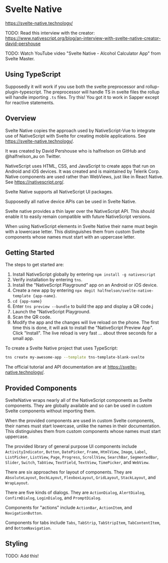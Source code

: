 # Svelte Native

<https://svelte-native.technology/>

TODO: Read this interview with the creator: <https://www.nativescript.org/blog/an-interview-with-svelte-native-creator-david-pershouse>

TODO: Watch YouTube video "Svelte Native - Alcohol Calculator App" from Svelte Master.

## Using TypeScript

Supposedly it will work if you use both the svelte preprocessor and rollup-plugin-typescript.
The preprocessor will handle TS in svelte files the rollup will handle importing `.ts` files.
Try this! You got it to work in Sapper except for reactive statements.

## Overview

Svelte Native copies the approach used by NativeScript-Vue to
integrate use of NativeScript with Svelte for creating mobile applications.
See <https://svelte-native.technology/>.

It was created by David Pershouse who is
halfnelson on GitHub and @halfnelson_au on Twitter.

NativeScript uses HTML, CSS, and JavaScript to create
apps that run on Android and iOS devices.
It was created and is maintained by Telerik Corp.
Native components are used rather than WebViews, just like in React Native.
See <https://nativescript.org/>.

Svelte Native supports all NativeScript UI packages.

Supposedly all native device APIs can be used in Svelte Native.

Svelte native provides a thin layer over the NativeScript API.
This should enable it to easily remain compatible with
future NativeScript versions.

When using NativeScript elements in Svelte Native
their name must begin with a lowercase letter.
This distinguishes them from custom Svelte components
whose names must start with an uppercase letter.

## Getting Started

The steps to get started are:

1. Install NativeScript globally by entering `npm install -g nativescript`
2. Verify installation by entering `tns`.
3. Install the "NativeScript Playground" app on an Android or iOS device.
4. Create a new app by entering `npx degit halfnelson/svelte-native-template {app-name}`.
5. `cd {app-name}`
6. Enter `tns preview --bundle` to build the app and display a QR code.j
7. Launch the "NativeScript Playground.
8. Scan the QR code.
9. Modify the app and the changes will live reload on the phone.
   The first time this is done, it will ask to install
   the "NativeScript Preview App". Click "Install".
   The live reload is very fast ... about three seconds for a small app.

To create a Svelte Native project that uses TypeScript:

```bash
tns create my-awesome-app --template tns-template-blank-svelte
```

The official tutorial and API documentation are at
<https://svelte-native.technology/>.

## Provided Components

SvelteNative wraps nearly all of the NativeScript components
as Svelte components.
They are globally available and so can be used
in custom Svelte components without importing them.

When the provided components are used in custom Svelte components,
their names must start lowercase,
unlike the names in their documentation.
This distinguishes them from custom components
whose names must start uppercase.

The provided library of general purpose UI components include
`ActivityIndicator`, `Button`, `DatePicker`, `Frame`, `HtmlView`,
`Image`, `Label`, `ListPicker`, `ListView`, `Page`, `Progress`,
`ScrollView`, `SearchBar`, `SegmentedBar`, `Slider`, `Switch`,
`TabView`, `TextField`, `TextView`, `TimePicker`, and `WebView`.

There are six approaches for layout of components.
They are `AbsoluteLayout`, `DockLayout`, `FlexboxLayout`,
`GridLayout`, `StackLayout`, and `WrapLayout`.

There are five kinds of dialogs.
They are `ActionDialog`, `AlertDialog`, `ConfirmDialog`,
`LoginDialog`, and `PromptDialog`.

Components for "actions" include
`ActionBar`, `ActionItem`, and `NavigationButton`.

Components for tabs include `Tabs`, `TabStrip`,
`TabStripItem`, `TabContentItem`, and `BottomNavigation`.

## Styling

TODO: Add this!

